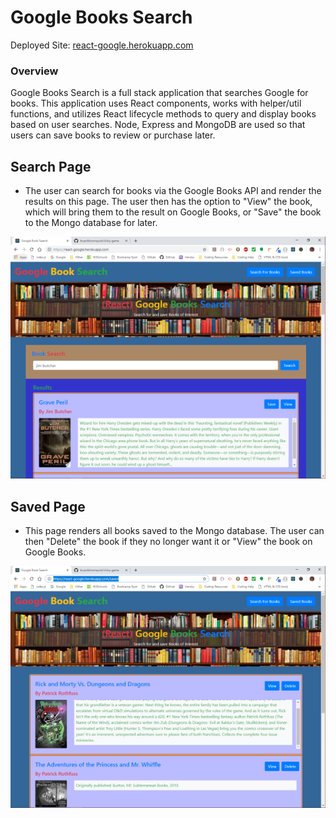 # Google Books Search


Deployed Site: [react-google.herokuapp.com](https://react-google.herokuapp.com)


### Overview


Google Books Search is a full stack application that searches Google for books.  This application uses React components, works with helper/util functions, and utilizes React lifecycle methods to query and display books based on user searches. Node, Express and MongoDB are used so that users can save books to review or purchase later.


## Search Page


* The user can search for books via the Google Books API and render the results on this page.  The user then has the option to "View" the book, which will bring them to the result on Google Books, or "Save" the book to the Mongo database for later.


![Search Page Screenshot](./images/search-page.PNG)


## Saved Page


* This page renders all books saved to the Mongo database.  The user can then "Delete" the book if they no longer want it or "View" the book on Google Books.


![Saved Page Screenshot](./images/saved-page.PNG)